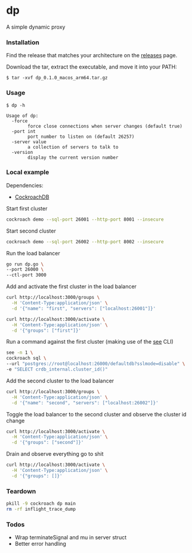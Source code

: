# dp
A simple dynamic proxy

### Installation

Find the release that matches your architecture on the [releases](https://github.com/codingconcepts/dp/releases) page.

Download the tar, extract the executable, and move it into your PATH:

```
$ tar -xvf dp_0.1.0_macos_arm64.tar.gz
```

### Usage

```
$ dp -h

Usage of dp:
  -force
        force close connections when server changes (default true)
  -port int
        port number to listen on (default 26257)
  -server value
        a collection of servers to talk to
  -version
        display the current version number
```

### Local example

Dependencies:

* [CockroachDB](https://www.cockroachlabs.com/docs/stable/cockroach-demo)

Start first cluster

``` sh
cockroach demo --sql-port 26001 --http-port 8001 --insecure
```

Start second cluster

``` sh
cockroach demo --sql-port 26002 --http-port 8002 --insecure
```

Run the load balancer

``` sh
go run dp.go \
--port 26000 \
--ctl-port 3000
```

Add and activate the first cluster in the load balancer

``` sh
curl http://localhost:3000/groups \
  -H 'Content-Type:application/json' \
  -d '{"name": "first", "servers": ["localhost:26001"]}'

curl http://localhost:3000/activate \
  -H 'Content-Type:application/json' \
  -d '{"groups": ["first"]}'
```

Run a command against the first cluster (making use of the [see](https://github.com/codingconcepts/see) CLI)

``` sh
see -n 1 \
cockroach sql \
--url "postgres://root@localhost:26000/defaultdb?sslmode=disable" \
-e "SELECT crdb_internal.cluster_id()"
```

Add the second cluster to the load balancer

``` sh
curl http://localhost:3000/groups \
  -H 'Content-Type:application/json' \
  -d '{"name": "second", "servers": ["localhost:26002"]}'
```

Toggle the load balancer to the second cluster and observe the cluster id change

``` sh
curl http://localhost:3000/activate \
  -H 'Content-Type:application/json' \
  -d '{"groups": ["second"]}'
```

Drain and observe everything go to shit

``` sh
curl http://localhost:3000/activate \
  -H 'Content-Type:application/json' \
  -d '{"groups": []}'
```

### Teardown

``` sh
pkill -9 cockroach dp main
rm -rf inflight_trace_dump
```

### Todos

* Wrap terminateSignal and mu in server struct
* Better error handling